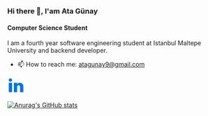 ### Hi there 👋, I'am Ata Günay
#### Computer Science Student
I am a fourth year software engineering student at Istanbul Maltepe University and backend developer.


- 📫 How to reach me: atagunay9@gmail.com 


[<img src='https://github.com/ismailkrc57/Xamarin-app-calculator/blob/master/icons8_linkedin_2.svg' alt='linkedin' height='40'>](https://www.linkedin.com/in/atagunay/)


[![Anurag's GitHub stats](https://github-readme-stats.vercel.app/api?username=atagunay&show_icons=true&theme=dracula)](https://github.com/anuraghazra/github-readme-stats)

